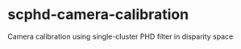 scphd-camera-calibration
========================

Camera calibration using single-cluster PHD filter in disparity space
